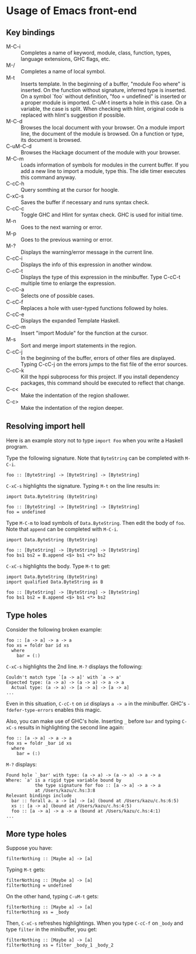 # Usage of Emacs front-end

## Key bindings

<dl>
<dt>M-C-i</dt>
<dd>Completes a name of keyword, module, class, function, types, language extensions, GHC flags, etc.</dd>
<dt>M-/</dt>
<dd>Completes a name of local symbol.</dd>
<dt>M-t</dt>
<dd>Inserts template. In the beginning of a buffer, "module Foo where" is inserted. On the function without signature, inferred type is inserted. On a symbol `foo` without definition, "foo = undefined" is inserted or a proper module is imported. C-uM-t inserts a hole in this case. On a variable, the case is split. When checking with hlint, original code is replaced with hlint's suggestion if possible.</dd>
<dt>M-C-d</dt>
<dd>Browses the local document with your browser. On a module import line, the document of the module is browsed. On a function or type, its document is browsed.</dd>
<dt>C-uM-C-d</dt>
<dd>Browses the Hackage document of the module with your browser.</dd>
<dt>M-C-m</dt>
<dd>Loads information of symbols for modules in the current buffer. If you add a new line to import a module, type this. The idle timer executes this command anyway.</dd>
<dt>C-cC-h</dt>
<dd>Query somthing at the cursor for hoogle.</dd>
<dt>C-xC-s</dt>
<dd>Saves the buffer if necessary and runs syntax check.</dd>
<dt>C-cC-c</dt>
<dd>Toggle GHC and Hlint for syntax check. GHC is used for initial time.</dd>
<dt>M-n</dt>
<dd>Goes to the next warning or error.</dd>
<dt>M-p</dt>
<dd>Goes to the previous warning or error.</dd>
<dt>M-?</dt>
<dd>Displays the warning/error message in the current line.</dd>
<dt>C-cC-i</dt>
<dd>Displays the info of this expression in another window.</dd>
<dt>C-cC-t</dt>
<dd>Displays the type of this expression in the minibuffer. Type C-cC-t multiple time to enlarge the expression.</dd>
<dt>C-cC-a</dt>
<dd>Selects one of possible cases.</dd>
<dt>C-cC-f</dt>
<dd>Replaces a hole with user-typed functions followed by holes.</dd>
<dt>C-cC-e</dt>
<dd>Displays the expanded Template Haskell.</dd>
<dt>C-cC-m</dt>
<dd>Insert "import Module" for the function at the cursor.</dd>
<dt>M-s</dt>
<dd>Sort and merge import statements in the region.</dd>
<dt>C-cC-j</dt>
<dd>In the beginning of the buffer, errors of other files are displayed. Typing C-cC-j on the errors jumps to the fist file of the error sources.</dd>
<dt>C-cC-k</dt>
<dd>Kill the hppi subprocess for this project. If you install dependency packages, this command should be executed to reflect that change.</dd>
<dt>C-c&lt;</dt>
<dd>Make the indentation of the region shallower.</dd>
<dt>C-c&gt;</dt>
<dd>Make the indentation of the region deeper.</dd>
</dl>

## Resolving import hell

Here is an example story not to type `import Foo` when
you write a Haskell program.

Type the following signature.
Note that `ByteString` can be completed with `M-C-i`.

```
foo :: [ByteString] -> [ByteString] -> [ByteString]
```

`C-xC-s` highlights the signature.
Typing `M-t` on the line results in:

```
import Data.ByteString (ByteString)

foo :: [ByteString] -> [ByteString] -> [ByteString]
foo = undefined
```

Type `M-C-m` to load symbols of `Data.ByteString`.
Then edit the body of `foo`.
Note that `append` can be completed with `M-C-i`.

```
import Data.ByteString (ByteString)

foo :: [ByteString] -> [ByteString] -> [ByteString]
foo bs1 bs2 = B.append <$> bs1 <*> bs2
```

`C-xC-s` highlights the body.
Type `M-t` to get:

```
import Data.ByteString (ByteString)
import qualified Data.ByteString as B

foo :: [ByteString] -> [ByteString] -> [ByteString]
foo bs1 bs2 = B.append <$> bs1 <*> bs2
```

## Type holes

Consider the following broken example:

```
foo :: [a -> a] -> a -> a
foo xs = foldr bar id xs
  where
    bar = (:)
```

`C-xC-s` highlights the 2nd line. `M-?` displays the following:

```
Couldn't match type `[a -> a]' with `a -> a'
Expected type: (a -> a) -> (a -> a) -> a -> a
  Actual type: (a -> a) -> [a -> a] -> [a -> a]
...
```

Even in this situation, `C-cC-t` on `id` displays `a -> a` in the minibuffer. GHC's `-fdefer-type-errors` enables this magic.

Also, you can make use of GHC's hole. Inserting `_` before `bar` and typing `C-xC-s` results in highlighting the second line again:

```
foo :: [a -> a] -> a -> a
foo xs = foldr _bar id xs
  where
    bar = (:)
```

`M-?` displays:

```
Found hole `_bar' with type: (a -> a) -> (a -> a) -> a -> a
Where: `a' is a rigid type variable bound by
           the type signature for foo :: [a -> a] -> a -> a
           at /Users/kazu/c.hs:3:8
Relevant bindings include
  bar :: forall a. a -> [a] -> [a] (bound at /Users/kazu/c.hs:6:5)
  xs :: [a -> a] (bound at /Users/kazu/c.hs:4:5)
  foo :: [a -> a] -> a -> a (bound at /Users/kazu/c.hs:4:1)
...
```

## More type holes

Suppose you have:

```
filterNothing :: [Maybe a] -> [a]
```

Typing `M-t` gets:

```
filterNothing :: [Maybe a] -> [a]
filterNothing = undefined
```

On the other hand, typing `C-uM-t` gets:

```
filterNothing :: [Maybe a] -> [a]
filterNothing xs = _body
```

Then, `C-xC-s` refreshes highlightings. When you type `C-cC-f` on `_body` and
type `filter` in the minibuffer, you get:

```
filterNothing :: [Maybe a] -> [a]
filterNothing xs = filter _body_1 _body_2
```

